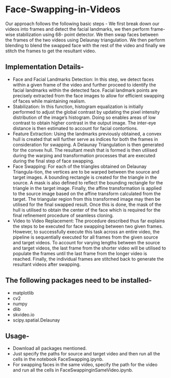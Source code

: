 # Face-Swapping-in-Videos

Our approach follows the following basic steps - We first break down our videos into frames and detect the facial landmarks, we then perform frame-wise stabilization using 68- point detector. We then swap faces between the frames of the two videos using Delaunay triangulation. We then perform blending to blend the swapped face with the rest of the video and finally we stitch the frames to get the resultant video.

## Implementation Details- 

- Face and Facial Landmarks Detection: In this step, we detect faces within a given frame of the video and further proceed to identify the facial landmarks within the detected face. Facial landmark points are precisely extracted from the face images to allow for efficient swapping of faces while maintaining realism. 
- Stabilization: In this function, histogram equalization is initially performed to adjust the global contrast by updating the pixel intensity distribution of the image’s histogram. Doing so enables areas of low contrast to obtain higher contrast in the output image. The inter-eye distance is then estimated to account for facial contortions. 
- Feature Extraction: Using the landmarks previously obtained, a convex hull is created that will further serve as indices for both the frames in consideration for swapping. A Delaunay Triangulation is then generated for the convex hull. The resultant mesh that is formed is then utilised during the warping and transformation processes that are executed during the final step of face swapping. 
- Face Swapping: For each of the triangles obtained on Delaunay Triangula-tion, the vertices are to be warped between the source and target images. A bounding rectangle is created for the triangle in the source. A mask is also defined to reflect the bounding rectangle for the triangle in the target image. Finally, the affine transformation is applied to the source image based on the affine transform calculated from the target. The triangular region from this transformed image may then be utilised for the final swapped result. Once this is done, the mask of the hull is utilised to obtain the center of the face which is required for the final refinement procedure of seamless cloning. 
- Video to Video Replacement: The procedure described thus far explains the steps to be executed for face swapping between two given frames. However, to successfully execute this task across an entire video, the pipeline is sequentially executed for all frames from the given source and target videos. To account for varying lengths between the source and target videos, the last frame from the shorter video will be utilised to populate the frames until the last frame from the longer video is reached. Finally, the individual frames are stitched back to generate the resultant videos after swapping.

## The following packages need to be installed-

- matplotlib
- cv2
- numpy
- dlib
- skvideo.io
- scipy.spatial.Delaunay

## Usage-

- Download all packages mentioned.
- Just specify the paths for source and target video and then run all the cells in the notebook FaceSwapping.ipynb. 
- For swapping faces in the same video, specify the path for the video and run all the cells in FaceSwappinginSameVideo.ipynb.
